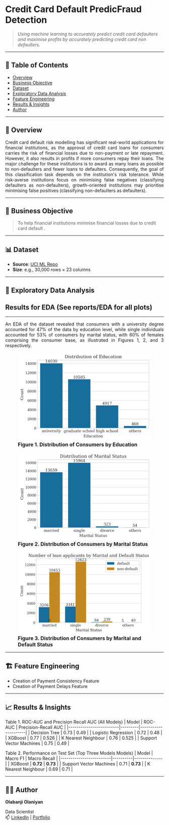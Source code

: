 # Credit Card Default PredicFraud Detection
 

> *Using machine learning to accurately predict credit card defaulters and maximise profits by accurately predicting credit card non defaulters.*

---

## 📌 Table of Contents
- [Overview](##overview)
- [Business Objective](#business-objective)
- [Dataset](#dataset)
- [Exploratory Data Analysis](#exploratory-data-analysis)
- [Feature Engineering](#feature-engineering)
- [Results & Insights](#results--insights)
- [Author](#author)

---

## 🧩 Overview
<p style="font-size: 14px;text-align: justify;">
Credit card default risk modelling has significant real-world applications for financial institutions, as the approval of credit card loans for consumers carries the risk of financial losses due to non-payment or late repayment. However, it also results in profits if more consumers repay their loans. The major challenge for these institutions is to award as many loans as possible to non-defaulters and fewer loans to defaulters. Consequently, the goal of this classification task depends on the institution's risk tolerance. While risk-averse institutions focus on minimising false negatives (classifying defaulters as non-defaulters), growth-oriented institutions may prioritise minimising false positives (classifying non-defaulters as defaulters).
<p>

---

## 🎯 Business Objective


> To help financial institutions minimise financial losses due to credit card default .

---

## 📊 Dataset

- **Source**: [UCI ML Repo](https://archive.ics.uci.edu/dataset/350/default+of+credit+card+clients )
- **Size**: e.g., 30,000 rows × 23 columns


---

## 🔎 Exploratory Data Analysis
## Results for EDA (See reports/EDA for all plots)
---

<p style="font-size: 14px;text-align: justify;">
An EDA of the dataset revealed that consumers with a university degree accounted for 47% of the data by education level, while single individuals accounted for 53% of consumers by marital status, with 60% of females comprising the consumer base, as illustrated in Figures 1, 2, and 3 respectively.
</p>


  <figure>
    <img src="reports\EDA\education.png" width=600>
    <figcaption style="font-size: 16px;"><b>Figure 1. Distribution of Consumers by Education</b></figcaption>
  </figure>


  <figure>
    <img src="reports\EDA\marital_status.png" width=600>
    <figcaption style="font-size: 16px;"><b> Figure 2. Distribution of Consumers by Marital Status</b></figcaption>
  </figure>

  <figure>
    <img src="reports\EDA\Number of loan applicants by Marital and Default Status.png" width=600>
    <figcaption style="font-size: 16px;"><b> Figure 3. Distribution of Consumers by Marital and Default Status</b></figcaption>
  </figure>



---
## 🏗️ Feature Engineering

- Creation of Payment Consistency Feature
- Creation of Payment Delays Feature


---

## 📈 Results & Insights

Table 1. ROC-AUC and Precision Recall AUC (All Models)
| Model                   | ROC-AUC | Precision-Recall AUC |
|-------------------------|---------|---------------------|
| Decision Tree           | 0.73    | 0.49                |
| Logistic Regression     | 0.72    | 0.48                |
| XGBoost                 | 0.77    | 0.526               |
| K Nearest Neighbour     | 0.76    | 0.525               |
| Support Vector Machines | 0.75    | 0.49                |



Table 2. Performance on Test Set (Top Three Models Models)
| Model                   | Macro F1 | Macro Recall |
|-------------------------|----------|--------------|
| XGBoost                 | **0.72** | **0.73**     |
| Support Vector Machines | 0.71     | **0.73**     |
| K Nearest Neighbour     | 0.69     | 0.71         |


---

## 👨‍💻 Author

**Olabanji Olaniyan**  

Data Scientist  
📫 [LinkedIn](https://www.linkedin.com/in/olabanji-olaniyan-59a6b0198/) | [Portfolio](banjiola.github.io/Olabanji-Olaniyan/)
